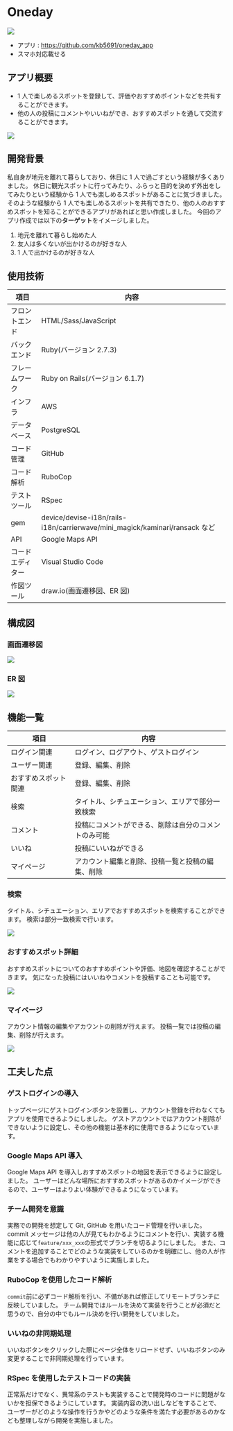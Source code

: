 # Oneday

![](https://storage.googleapis.com/zenn-user-upload/58a37b656f28-20230211.jpg)

- アプリ : https://github.com/kb5691/oneday_app
- スマホ対応載せる

## アプリ概要

- 1 人で楽しめるスポットを登録して、評価やおすすめポイントなどを共有することができます。
- 他の人の投稿にコメントやいいねができ、おすすめスポットを通して交流することができます。

![](https://storage.googleapis.com/zenn-user-upload/1fe8464cd02c-20230219.gif)

## 開発背景

私自身が地元を離れて暮らしており、休日に 1 人で過ごすという経験が多くありました。
休日に観光スポットに行ってみたり、ふらっと目的を決めず外出をしてみたりという経験から 1 人でも楽しめるスポットがあることに気づきました。
そのような経験から 1 人でも楽しめるスポットを共有できたり、他の人のおすすめスポットを知ることができるアプリがあればと思い作成しました。
今回のアプリ作成では以下の**ターゲット**をイメージしました。

1. 地元を離れて暮らし始めた人
2. 友人は多くないが出かけるのが好きな人
3. 1 人で出かけるのが好きな人

## 使用技術

| 項目             | 内容                                                                        |
| ---------------- | --------------------------------------------------------------------------- |
| フロントエンド   | HTML/Sass/JavaScript                                                        |
| バックエンド     | Ruby(バージョン 2.7.3)                                                      |
| フレームワーク   | Ruby on Rails(バージョン 6.1.7)                                             |
| インフラ         | AWS                                                                         |
| データベース     | PostgreSQL                                                                  |
| コード管理       | GitHub                                                                      |
| コード解析       | RuboCop                                                                     |
| テストツール     | RSpec                                                                       |
| gem              | device/devise-i18n/rails-i18n/carrierwave/mini_magick/kaminari/ransack など |
| API              | Google Maps API                                                             |
| コードエディター | Visual Studio Code                                                          |
| 作図ツール       | draw.io(画面遷移図、ER 図)                                                  |

## 構成図

### 画面遷移図

![](https://storage.googleapis.com/zenn-user-upload/63fc32fa0056-20230224.png)

### ER 図

![](https://storage.googleapis.com/zenn-user-upload/33933c5ee68c-20230224.png)

## 機能一覧

| 項目                 | 内容                                                 |
| -------------------- | ---------------------------------------------------- |
| ログイン関連         | ログイン、ログアウト、ゲストログイン                 |
| ユーザー関連         | 登録、編集、削除                                     |
| おすすめスポット関連 | 登録、編集、削除                                     |
| 検索                 | タイトル、シチュエーション、エリアで部分一致検索     |
| コメント             | 投稿にコメントができる、削除は自分のコメントのみ可能 |
| いいね               | 投稿にいいねができる                                 |
| マイページ           | アカウント編集と削除、投稿一覧と投稿の編集、削除     |

### 検索

タイトル、シチュエーション、エリアでおすすめスポットを検索することができます。
検索は部分一致検索で行います。

![](https://storage.googleapis.com/zenn-user-upload/0624fe92aef2-20230305.gif)

### おすすめスポット詳細

おすすめスポットについてのおすすめポイントや評価、地図を確認することができます。
気になった投稿にはいいねやコメントを投稿することも可能です。

![](https://storage.googleapis.com/zenn-user-upload/ec755c2d5d03-20230305.gif)

### マイページ

アカウント情報の編集やアカウントの削除が行えます。
投稿一覧では投稿の編集、削除が行えます。

![](https://storage.googleapis.com/zenn-user-upload/b5e0c30001b7-20230305.gif)

## 工夫した点

### ゲストログインの導入

トップページにゲストログインボタンを設置し、アカウント登録を行わなくてもアプリを使用できるようにしました。
ゲストアカウントではアカウント削除ができないように設定し、その他の機能は基本的に使用できるようになっています。

### Google Maps API 導入

Google Maps API を導入しおすすめスポットの地図を表示できるように設定しました。
ユーザーはどんな場所におすすめスポットがあるのかイメージができるので、ユーザーはよりよい体験ができるようになっています。

### チーム開発を意識

実務での開発を想定して Git, GitHub を用いたコード管理を行いました。
commit メッセージは他の人が見てもわかるようにコメントを行い、実装する機能に応じて`feature/xxx_xxx`の形式でブランチを切るようにしました。
また、コメントを追加することでどのような実装をしているのかを明確にし、他の人が作業をする場合でもわかりやすいように実施しました。

### RuboCop を使用したコード解析

`commit`前に必ずコード解析を行い、不備があれば修正してリモートブランチに反映していました。
チーム開発ではルールを決めて実装を行うことが必須だと思うので、自分の中でもルール決めを行い開発をしていました。

### いいねの非同期処理

いいねボタンをクリックした際にページ全体をリロードせず、いいねボタンのみ変更することで非同期処理を行っています。

### RSpec を使用したテストコードの実装

正常系だけでなく、異常系のテストも実装することで開発時のコードに問題がないかを担保できるようにしています。
実装内容の洗い出しなどをすることで、ユーザーがどのような操作を行うかやどのような条件を満たす必要があるのかなども整理しながら開発を実施しました。
